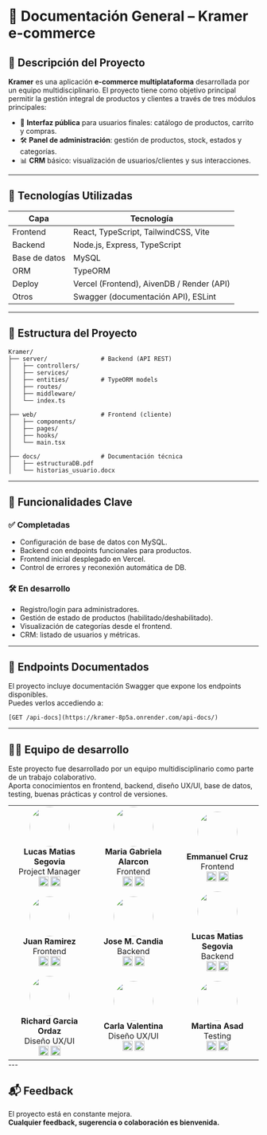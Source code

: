 
# 🧾 Documentación General – Kramer e-commerce

## 📌 Descripción del Proyecto

**Kramer** es una aplicación **e-commerce multiplataforma** desarrollada por un equipo multidisciplinario. El proyecto tiene como objetivo principal permitir la gestión integral de productos y clientes a través de tres módulos principales:

- 👥 **Interfaz pública** para usuarios finales: catálogo de productos, carrito y compras.
- 🛠 **Panel de administración**: gestión de productos, stock, estados y categorías.
- 📊 **CRM** básico: visualización de usuarios/clientes y sus interacciones.

---

## 🧱 Tecnologías Utilizadas

| Capa         | Tecnología                             |
|--------------|-----------------------------------------|
| Frontend     | React, TypeScript, TailwindCSS, Vite    |
| Backend      | Node.js, Express, TypeScript            |
| Base de datos| MySQL                                   |
| ORM          | TypeORM                                 |
| Deploy       | Vercel (Frontend), AivenDB / Render (API) |
| Otros        | Swagger (documentación API), ESLint     |

---

## 🔌 Estructura del Proyecto

```
Kramer/
├── server/               # Backend (API REST)
│   ├── controllers/
│   ├── services/
│   ├── entities/         # TypeORM models
│   ├── routes/
│   ├── middleware/
│   └── index.ts
│
├── web/                  # Frontend (cliente)
│   ├── components/
│   ├── pages/
│   ├── hooks/
│   └── main.tsx
│
├── docs/                 # Documentación técnica
│   ├── estructuraDB.pdf
│   └── historias_usuario.docx
```

---

## 🚀 Funcionalidades Clave

### ✅ Completadas
- Configuración de base de datos con MySQL.
- Backend con endpoints funcionales para productos.
- Frontend inicial desplegado en Vercel.
- Control de errores y reconexión automática de DB.

### 🛠 En desarrollo
- Registro/login para administradores.
- Gestión de estado de productos (habilitado/deshabilitado).
- Visualización de categorías desde el frontend.
- CRM: listado de usuarios y métricas.

---

## 📖 Endpoints Documentados

El proyecto incluye documentación Swagger que expone los endpoints disponibles.  
Puedes verlos accediendo a:

```
[GET /api-docs](https://kramer-8p5a.onrender.com/api-docs/)
```
---

## 👨‍💻 Equipo de desarrollo

Este proyecto fue desarrollado por un equipo multidisciplinario como parte de un trabajo colaborativo.  
Aporta conocimientos en frontend, backend, diseño UX/UI, base de datos, testing, buenas prácticas y control de versiones.

<table style="margin: 0 auto; text-align: center; border-collapse: collapse;">
    <tr>
        <!-- Lucas Matias Segovia -->
        <td align="center">
            <img src="https://avatars.githubusercontent.com/u/103163670?s=400&u=6566c6a4a745c4e7cb83a6b12c4cf8a1e9a6a93b&v=4" width="80" style="border-radius:50%;"/><br>
            <b>Lucas Matias Segovia</b><br>
            Project Manager<br>
            <a href="https://github.com/LumDev86"><img src="https://cdn-icons-png.flaticon.com/512/733/733553.png" width="20"/></a>
            <a href="https://www.linkedin.com/in/lumseg/"><img src="https://cdn-icons-png.flaticon.com/512/174/174857.png" width="20"/></a>
        </td>
        <!-- Maria Gabriela Alarcon -->
        <td align="center">
            <img src="https://media.licdn.com/dms/image/v2/C4E03AQGnVa3inxOmAQ/profile-displayphoto-shrink_800_800/profile-displayphoto-shrink_800_800/0/1554412765696?e=1755734400&v=beta&t=nGRymspIUigLy7x-iGQbBhaS_UW0r_nKx4W4szHixZk" width="80" style="border-radius:50%;"/><br>
            <b>Maria Gabriela Alarcon</b><br>
            Frontend<br>
            <a href="https://github.com/mariagaa993"><img src="https://cdn-icons-png.flaticon.com/512/733/733553.png" width="20"/></a>
            <a href="https://www.linkedin.com/in/mariagaa993/"><img src="https://cdn-icons-png.flaticon.com/512/174/174857.png" width="20"/></a>
        </td>
        <!-- Emmanuel Cruz -->
        <td align="center">
            <img src="https://media.licdn.com/dms/image/v2/D4D03AQEh3qip2ECK3A/profile-displayphoto-shrink_800_800/B4DZSqPxV.G4Ac-/0/1738023049321?e=1755734400&v=beta&t=q-ZjKQf157O9zdLNtxmMKhCjCNwwRbGPC6vMgZdU82o" width="80" style="border-radius:50%;"/><br>
            <b>Emmanuel Cruz</b><br>
            Frontend<br>
            <a href="https://github.com/emmanuel-cruz-dev"><img src="https://cdn-icons-png.flaticon.com/512/733/733553.png" width="20"/></a>
            <a href="https://www.linkedin.com/in/emmanuel-cruz-dev/"><img src="https://cdn-icons-png.flaticon.com/512/174/174857.png" width="20"/></a>
        </td>
    </tr>
    <tr>
        <!-- Juan Ramirez -->
        <td align="center">
            <img src="https://media.licdn.com/dms/image/v2/D4D03AQEojFev9UN4KA/profile-displayphoto-shrink_800_800/profile-displayphoto-shrink_800_800/0/1732571934481?e=1755734400&v=beta&t=cYL3JIW2qfJfEYUuE1yhLFmDunxOa47E29RvwMto59U" width="80" style="border-radius:50%;"/><br>
            <b>Juan Ramirez</b><br>
            Frontend<br>
            <a href="https://github.com/juanRCoder"><img src="https://cdn-icons-png.flaticon.com/512/733/733553.png" width="20"/></a>
            <a href="https://www.linkedin.com/in/juan-ramirez-490b84271/"><img src="https://cdn-icons-png.flaticon.com/512/174/174857.png" width="20"/></a>
        </td>
        <!-- Jose M. Candia -->
        <td align="center">
            <img src="https://media.licdn.com/dms/image/v2/D4D35AQEaA_20gYJCeQ/profile-framedphoto-shrink_800_800/B4DZan06M5G4Ag-/0/1746572387401?e=1754337600&v=beta&t=MjwDTGv1ifeuOoFO1NwDarrblwHIgdsFhsti76c7ef4" width="80" style="border-radius:50%;"/><br>
            <b>Jose M. Candia</b><br>
            Backend<br>
            <a href="https://github.com/joss-dev"><img src="https://cdn-icons-png.flaticon.com/512/733/733553.png" width="20"/></a>
            <a href="https://www.linkedin.com/in/josecandia/"><img src="https://cdn-icons-png.flaticon.com/512/174/174857.png" width="20"/></a>
        </td>
        <!-- Lucas Matias Segovia (Backend) -->
        <td align="center">
            <img src="https://avatars.githubusercontent.com/u/103163670?s=400&u=6566c6a4a745c4e7cb83a6b12c4cf8a1e9a6a93b&v=4" width="80" style="border-radius:50%;"/><br>
            <b>Lucas Matias Segovia</b><br>
            Backend<br>
            <a href="https://github.com/LumDev86"><img src="https://cdn-icons-png.flaticon.com/512/733/733553.png" width="20"/></a>
            <a href="https://www.linkedin.com/in/lumseg/"><img src="https://cdn-icons-png.flaticon.com/512/174/174857.png" width="20"/></a>
        </td>
    </tr>
    <tr>
        <!-- Richard Garcia Ordaz -->
        <td align="center">
            <img src="https://media.licdn.com/dms/image/v2/D5603AQGkCSVcs9PbFg/profile-displayphoto-crop_800_800/B56Zg6biqpHMAI-/0/1753326955942?e=1756339200&v=beta&t=YPXyjmg8UFsMcEVYH_VQ0yciqULAJ3q6b5SOGFbZa6E" width="80" style="border-radius:50%;"/><br>
            <b>Richard Garcia Ordaz</b><br>
            Diseño UX/UI<br>
            <a href="https://www.linkedin.com/in/richard-garcia-ordaz/"><img src="https://cdn-icons-png.flaticon.com/512/174/174857.png" width="20"/></a>
            <a href="https://richardgarciaux.com/"><img src="https://cdn-icons-png.flaticon.com/512/841/841364.png" width="20"/></a>
        </td>
        <!-- Carla Valentina -->
        <td align="center">
            <img src="https://media.licdn.com/dms/image/v2/D4D03AQEmzSTWKbsU5A/profile-displayphoto-shrink_800_800/B4DZdaxagTGUAk-/0/1749574592938?e=1755734400&v=beta&t=JjFBROgleccp66zA-4Dtd71LY8V7t9lFRLSGX8nC6Lo" width="80" style="border-radius:50%;"/><br>
            <b>Carla Valentina</b><br>
            Diseño UX/UI<br>
            <a href="http://linkedin.com/in/carla-valentina-barbaresi"><img src="https://cdn-icons-png.flaticon.com/512/174/174857.png" width="20"/></a>
            <a href="https://www.behance.net/carlavalen2531"><img src="https://cdn-icons-png.flaticon.com/512/145/145799.png" width="20"/></a>
        </td>
        <!-- Martina Asad -->
        <td align="center">
            <img src="https://media.licdn.com/dms/image/v2/D4D35AQGS6BD1MoykxQ/profile-framedphoto-shrink_800_800/profile-framedphoto-shrink_800_800/0/1711154322516?e=1754337600&v=beta&t=bjFIkJ1XoO2mGQt3HhOjE1lvdF6Wz-R-Yna-8cZG7yc" width="80" style="border-radius:50%;"/><br>
            <b>Martina Asad</b><br>
            Testing<br>
            <a href="https://github.com/MartinaAsad"><img src="https://cdn-icons-png.flaticon.com/512/733/733553.png" width="20"/></a>
            <a href="https://www.linkedin.com/in/martina-asad/"><img src="https://cdn-icons-png.flaticon.com/512/174/174857.png" width="20"/></a>
        </td>
    </tr>
</table>
---

## 📬 Feedback

El proyecto está en constante mejora.  
**Cualquier feedback, sugerencia o colaboración es bienvenida.**

